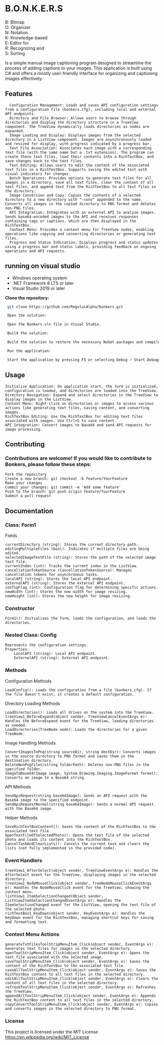 # B.O.N.K.E.R.S

B: Bitmap<br>
O: Organizer<br>
N: Notation<br>
K: Knowledge-based<br>
E: Editor for<br>
R: Recognizing and<br>
S: Sorting<br>

Is a simple manual image captioning program designed to streamline the process of adding captions to your images. This application is built using C# and offers a mostly user-friendly interface for organizing and captioning images effectively.

## Features

      Configuration Management: Loads and saves API configuration settings from a configuration file (bonkers.cfg), including local and external API endpoints.
      Directory and File Browser: Allows users to browse through directories and display the directory structure in a TreeView component. The TreeView dynamically loads directories as nodes are expanded.
      Image Loading and Display: Displays images from the selected directory in a ListView component. Images are asynchronously loaded and resized for display, with progress indicated by a progress bar.
      Text File Association: Associates each image with a corresponding text file (with the same name but a .txt extension). The program can create these text files, load their contents into a RichTextBox, and save changes back to the text files.
      Text Editing: Allows users to edit the content of the associated text files in a RichTextBox. Supports saving the edited text with visual indicators for changes.
      Batch Operations: Provides options to generate text files for all images in a directory, save all text files, clear the content of all text files, and append text from the RichTextBox to all text files in the directory.
      Image Conversion and Copy: Copies the contents of a selected directory to a new directory with "-conv" appended to the name. Converts all images in the copied directory to PNG format and deletes non-PNG files.
      API Integration: Integrates with an external API to analyze images. Sends base64-encoded images to the API and receives responses containing tags or captions, which are then displayed in the RichTextBox.
      Context Menu: Provides a context menu for TreeView nodes, enabling operations like copying and converting directories or generating text files.
      Progress and Status Indication: Displays progress and status updates using a progress bar and status labels, providing feedback on ongoing operations and API requests.


## running on visual studio
- Windows operating system
- .NET Framework 8 LTS or later
- Visual Studio 2019 or later

**Clone the repository:**

   ```sh
    git clone https://github.com/RegulusAlpha/bonkers.git

    Open the solution:

    Open the Bonkers.sln file in Visual Studio.

    Build the solution:

    Build the solution to restore the necessary NuGet packages and compile the project.

    Run the application:

    Start the application by pressing F5 or selecting Debug > Start Debugging.
   ```
## Usage

    Initialize Application: On application start, the form is initialized, configuration is loaded, and directories are loaded into the TreeView.
    Directory Navigation: Expand and select directories in the TreeView to display images in the ListView.
    Context Menu: Right-click on directories or images to access various actions like generating text files, saving content, and converting images.
    RichTextBox Editing: Use the RichTextBox for editing text files associated with images. Use Ctrl+S to save content.
    API Integration: Convert images to Base64 and send API requests for image processing.

## Contributing

### Contributions are welcome! If you would like to contribute to Bonkers, please follow these steps:

    Fork the repository
    Create a new branch: git checkout -b feature/YourFeature
    Make your changes
    Commit your changes: git commit -m 'Add some feature'
    Push to the branch: git push origin feature/YourFeature
    Submit a pull request

## Documentation



### Class: Form1
Fields

    currentDirectory (string): Stores the current directory path.
    editingMultipleFiles (bool): Indicates if multiple files are being edited.
    selectedImageTextFile (string): Stores the path of the selected image text file.
    currentIndex (int): Tracks the current index in the ListView.
    cancellationTokenSource (CancellationTokenSource): Manages cancellation tokens for asynchronous tasks.
    localAPI (string): Stores the local API endpoint.
    externalAPI (string): Stores the external API endpoint.
    configFlag (int): Configuration flag for determining specific actions.
    newWidth (int): Stores the new width for image resizing.
    newHeight (int): Stores the new height for image resizing.

### Constructor

    Form1(): Initializes the form, loads the configuration, and loads the directories.

### Nested Class: Config

    Represents the configuration settings.
    Properties:
        LocalAPI (string): Local API endpoint.
        ExternalAPI (string): External API endpoint.

### Methods
Configuration Methods

    LoadConfig(): Loads the configuration from a file (bonkers.cfg). If the file doesn't exist, it creates a default configuration.

Directory Loading Methods

    LoadDirectories(): Loads all drives on the system into the TreeView.
    treeView1_BeforeExpand(object sender, TreeViewCancelEventArgs e): Handles the BeforeExpand event for the TreeView, loading directories as needed.
    LoadDirectories(TreeNode node): Loads the directories for a given TreeNode.
Image Handling Methods

    ConvertImagesToPng(string sourceDir, string destDir): Converts images in the source directory to PNG format and saves them in the destination directory.
    DeleteNonPngFiles(string folderPath): Deletes non-PNG files in the specified folder.
    ImageToBase64(Image image, System.Drawing.Imaging.ImageFormat format): Converts an image to a Base64 string.

API Methods

    SendApiRequest(string base64Image): Sends an API request with the Base64 image to the specified endpoint.
    SendApiRequestNormal(string base64Image): Sends a normal API request with the Base64 image.

Helper Methods

    SaveRichTextBoxContent(): Saves the content of the RichTextBox to the associated text file.
    OpenTextFileOfSelectedPhoto(): Opens the text file of the selected photo and loads its content into the RichTextBox.
    CancelTaskAndClearLists(): Cancels the current task and clears the lists (not fully implemented in the provided code).

### Event Handlers

    treeView1_AfterSelect(object sender, TreeViewEventArgs e): Handles the AfterSelect event for the TreeView, displaying images in the selected directory.
    treeView1_NodeMouseClick(object sender, TreeNodeMouseClickEventArgs e): Handles the NodeMouseClick event for the TreeView, showing the context menu.
    listView1_ItemSelectionChanged(Object sender, ListViewItemSelectionChangedEventArgs e): Handles the ItemSelectionChanged event for the ListView, opening the text file of the selected photo.
    richTextBox1_KeyDown(object sender, KeyEventArgs e): Handles the KeyDown event for the RichTextBox, managing shortcut keys for saving and formatting text.

### Context Menu Actions

    generateTxtFilesToolStripMenuItem_Click(object sender, EventArgs e): Generates text files for images in the selected directory.
    openToolStripMenuItem_Click(object sender, EventArgs e): Opens the text file associated with the selected image.
    saveToolStripMenuItem_Click(object sender, EventArgs e): Saves the content of the RichTextBox to the associated text file.
    saveAllToolStripMenuItem_Click(object sender, EventArgs e): Saves the RichTextBox content to all text files in the selected directory.
    editAllToolStripMenuItem_Click(object sender, EventArgs e): Clears the content of all text files in the selected directory.
    refreshToolStripMenuItem_Click(object sender, EventArgs e): Refreshes the TreeView.
    appendAllToolStripMenuItem_Click(object sender, EventArgs e): Appends the RichTextBox content to all text files in the selected directory.
    copyConvertToolStripMenuItem_Click(object sender, EventArgs e): Copies and converts images in the selected directory to PNG format.


### License

This project is licensed under the MIT License https://en.wikipedia.org/wiki/MIT_License
